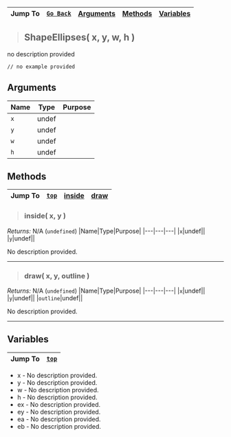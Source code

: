 |Jump To|[`Go Back`]()|[Arguments](#arguments)|[Methods](#methods)|[Variables](#variables)|
|---|---|---|---|---|
>## ShapeEllipses( x, y, w, h )
no description provided
```GML
// no example provided
```
## Arguments
|Name|Type|Purpose|
|---|---|---|
|`x`|undef||
|`y`|undef||
|`w`|undef||
|`h`|undef||
## Methods
|Jump To|[`top`](#)|[inside](#inside-x-y-)|[draw](#draw-x-y-outline-)|
|---|---|---|---|
> ### inside( x, y )
*Returns:* N/A (`undefined`)
|Name|Type|Purpose|
|---|---|---|
|`x`|undef||
|`y`|undef||

No description provided.
***
> ### draw( x, y, outline )
*Returns:* N/A (`undefined`)
|Name|Type|Purpose|
|---|---|---|
|`x`|undef||
|`y`|undef||
|`outline`|undef||

No description provided.
***
## Variables
|Jump To|[`top`](#)|
|---|---|

* x - No description provided.
* y - No description provided.
* w - No description provided.
* h - No description provided.
* ex - No description provided.
* ey - No description provided.
* ea - No description provided.
* eb - No description provided.

